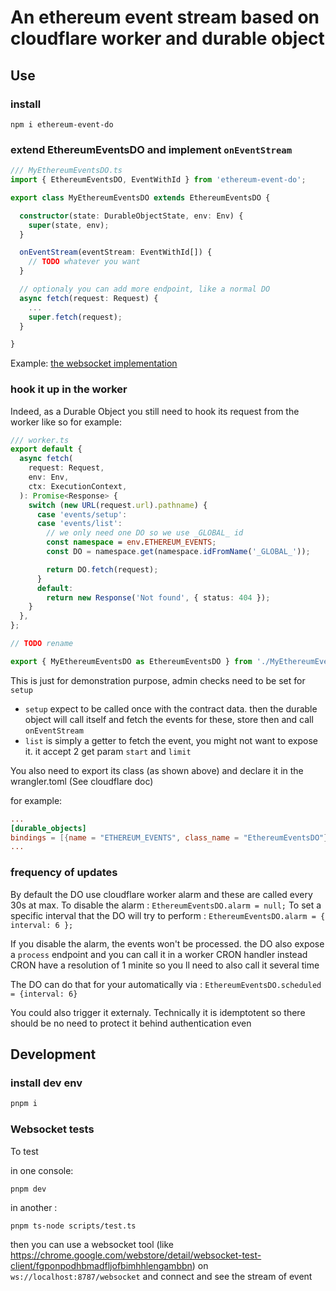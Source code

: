 # An ethereum event stream based on cloudflare worker and durable object

## Use

### install

`npm i ethereum-event-do`

### extend EthereumEventsDO and implement `onEventStream`

```typescript
/// MyEthereumEventsDO.ts
import { EthereumEventsDO, EventWithId } from 'ethereum-event-do';

export class MyEthereumEventsDO extends EthereumEventsDO {

  constructor(state: DurableObjectState, env: Env) {
    super(state, env);
  }

  onEventStream(eventStream: EventWithId[]) {
    // TODO whatever you want
  }

  // optionaly you can add more endpoint, like a normal DO
  async fetch(request: Request) {
    ...
    super.fetch(request);
  }

}

```

Example: [the websocket implementation](src/implementations/WebSocketEthereumEventsDO.ts.ts)

### hook it up in the worker

Indeed, as a Durable Object you still need to hook its request from the worker like so for example:

```typescript
/// worker.ts
export default {
  async fetch(
    request: Request,
    env: Env,
    ctx: ExecutionContext,
  ): Promise<Response> {
    switch (new URL(request.url).pathname) {
      case 'events/setup':
      case 'events/list':
        // we only need one DO so we use _GLOBAL_ id
        const namespace = env.ETHEREUM_EVENTS;
        const DO = namespace.get(namespace.idFromName('_GLOBAL_'));

        return DO.fetch(request);
      }
      default:
        return new Response('Not found', { status: 404 });
    }
  },
};

// TODO rename

export { MyEthereumEventsDO as EthereumEventsDO } from './MyEthereumEventsDO';
```

This is just for demonstration purpose, admin checks need to be set for `setup`

- `setup` expect to be called once with the contract data. then the durable object will call itself and fetch the events for these, store then and call `onEventStream`
- `list` is simply a getter to fetch the event, you might not want to expose it. it accept 2 get param `start` and `limit`

You also need to export its class (as shown above) and declare it in the wrangler.toml (See cloudflare doc)

for example:

```toml
...
[durable_objects]
bindings = [{name = "ETHEREUM_EVENTS", class_name = "EthereumEventsDO"}]
...
```

### frequency of updates

By default the DO use cloudflare worker alarm and these are called every 30s at max.
To disable the alarm : `EthereumEventsDO.alarm = null;`
To set a specific interval that the DO will try to perform : `EthereumEventsDO.alarm = { interval: 6 };`

If you disable the alarm, the events won't be processed. the DO also expose a `process` endpoint and you can call it in a worker CRON handler instead
CRON have a resolution of 1 minite so you ll need to also call it several time

The DO can do that for your automatically via : `EthereumEventsDO.scheduled = {interval: 6}`

You could also trigger it externaly. Technically it is idemptotent so there should be no need to protect it behind authentication even

## Development

### install dev env

```sh
pnpm i
```

### Websocket tests

To test

in one console:

```sh
pnpm dev
```

in another :

```
pnpm ts-node scripts/test.ts
```

then you can use a websocket tool (like https://chrome.google.com/webstore/detail/websocket-test-client/fgponpodhbmadfljofbimhhlengambbn) on `ws://localhost:8787/websocket` and connect and see the stream of event
